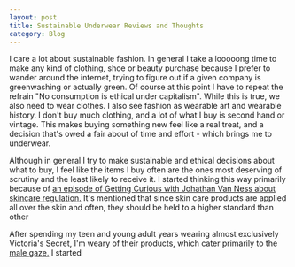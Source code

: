 ```yaml
---
layout: post
title: Sustainable Underwear Reviews and Thoughts
category: Blog
---
```

I care a lot about sustainable fashion. In general I take a looooong time to make any kind of clothing, shoe or beauty purchase because I prefer to wander around the internet, trying to figure out if a given company is greenwashing or actually green. Of course at this point I have to repeat the refrain "No consumption is ethical under capitalism". While this is true, we also need to wear clothes. I also see fashion as wearable art and wearable history. I don't buy much clothing, and a lot of what I buy is second hand or vintage. This makes buying something new feel like a real treat, and a decision that's owed a fair about of time and effort - which brings me to underwear.

Although in general I try to make sustainable and ethical decisions about what to buy, I feel like the items I buy often are the ones most deserving of scrutiny and the least likely to receive it. I started thinking this way primarily because of [an episode of Getting Curious with Johathan Van Ness about skincare regulation.](https://www.earwolf.com/episode/why-hasnt-congress-changed-cosmetics-regulations-in-over-80-years-with-tara-foley-founder-and-ceo-of-follain/) It's mentioned that since skin care products are applied all over the skin and often, they should be held to a higher standard than other 

After spending my teen and young adult years wearing almost exclusively Victoria's Secret, I'm weary of their products, which cater primarily to the [male gaze.](https://jezebel.com/ictorias-secret-and-the-slow-death-of-retails-male-gaz-1830382149) I started 